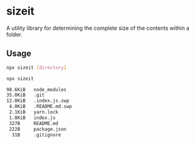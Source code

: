 # sizeit

A utility library for determining the complete size of the
contents within a folder.

## Usage
```bash
npx sizeit [directory]
```

```bash
npx sizeit

98.6KiB   node_modules
35.0KiB   .git
12.0KiB   .index.js.swp
 4.0KiB   .README.md.swp
 2.1KiB   yarn.lock
 1.8KiB   index.js
 327B     README.md
 222B     package.json
  31B     .gitignore
```
